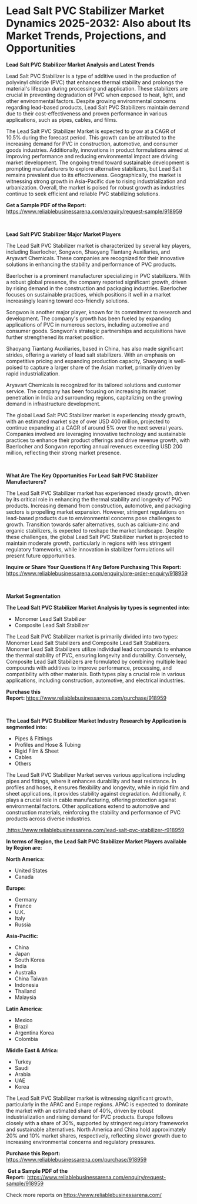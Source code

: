 <p><h1>Lead Salt PVC Stabilizer Market Dynamics 2025-2032: Also about Its Market Trends, Projections, and Opportunities</h1></p><p><strong>Lead Salt PVC Stabilizer Market Analysis and Latest Trends</strong></p>
<p><p>Lead Salt PVC Stabilizer is a type of additive used in the production of polyvinyl chloride (PVC) that enhances thermal stability and prolongs the material's lifespan during processing and application. These stabilizers are crucial in preventing degradation of PVC when exposed to heat, light, and other environmental factors. Despite growing environmental concerns regarding lead-based products, Lead Salt PVC Stabilizers maintain demand due to their cost-effectiveness and proven performance in various applications, such as pipes, cables, and films.</p><p>The Lead Salt PVC Stabilizer Market is expected to grow at a CAGR of 10.5% during the forecast period. This growth can be attributed to the increasing demand for PVC in construction, automotive, and consumer goods industries. Additionally, innovations in product formulations aimed at improving performance and reducing environmental impact are driving market development. The ongoing trend toward sustainable development is prompting manufacturers to explore alternative stabilizers, but Lead Salt remains prevalent due to its effectiveness. Geographically, the market is witnessing strong growth in Asia-Pacific due to rising industrialization and urbanization. Overall, the market is poised for robust growth as industries continue to seek efficient and reliable PVC stabilizing solutions.</p></p>
<p><strong>Get a Sample PDF of the Report:&nbsp;</strong> <a href="https://www.reliablebusinessarena.com/enquiry/request-sample/918959?utm_campaign=3212&utm_medium=2&utm_source=Github&utm_content=ia&utm_term=02042025&utm_id=lead-salt-pvc-stabilizer">https://www.reliablebusinessarena.com/enquiry/request-sample/918959</a></p>
<p>&nbsp;</p>
<p><strong>Lead Salt PVC Stabilizer Major Market Players</strong></p>
<p><p>The Lead Salt PVC Stabilizer market is characterized by several key players, including Baerlocher, Songwon, Shaoyang Tiantang Auxiliaries, and Aryavart Chemicals. These companies are recognized for their innovative solutions in enhancing the stability and performance of PVC products.</p><p>Baerlocher is a prominent manufacturer specializing in PVC stabilizers. With a robust global presence, the company reported significant growth, driven by rising demand in the construction and packaging industries. Baerlocher focuses on sustainable practices, which positions it well in a market increasingly leaning toward eco-friendly solutions.</p><p>Songwon is another major player, known for its commitment to research and development. The company's growth has been fueled by expanding applications of PVC in numerous sectors, including automotive and consumer goods. Songwon's strategic partnerships and acquisitions have further strengthened its market position.</p><p>Shaoyang Tiantang Auxiliaries, based in China, has also made significant strides, offering a variety of lead salt stabilizers. With an emphasis on competitive pricing and expanding production capacity, Shaoyang is well-poised to capture a larger share of the Asian market, primarily driven by rapid industrialization.</p><p>Aryavart Chemicals is recognized for its tailored solutions and customer service. The company has been focusing on increasing its market penetration in India and surrounding regions, capitalizing on the growing demand in infrastructure development.</p><p>The global Lead Salt PVC Stabilizer market is experiencing steady growth, with an estimated market size of over USD 400 million, projected to continue expanding at a CAGR of around 5% over the next several years. Companies involved are leveraging innovative technology and sustainable practices to enhance their product offerings and drive revenue growth, with Baerlocher and Songwon reporting annual revenues exceeding USD 200 million, reflecting their strong market presence.</p></p>
<p>&nbsp;</p>
<p><strong>What Are The Key Opportunities For Lead Salt PVC Stabilizer Manufacturers?</strong></p>
<p><p>The Lead Salt PVC Stabilizer market has experienced steady growth, driven by its critical role in enhancing the thermal stability and longevity of PVC products. Increasing demand from construction, automotive, and packaging sectors is propelling market expansion. However, stringent regulations on lead-based products due to environmental concerns pose challenges to growth. Transition towards safer alternatives, such as calcium-zinc and organic stabilizers, is expected to reshape the market landscape. Despite these challenges, the global Lead Salt PVC Stabilizer market is projected to maintain moderate growth, particularly in regions with less stringent regulatory frameworks, while innovation in stabilizer formulations will present future opportunities.</p></p>
<p><strong>Inquire or Share Your Questions If Any Before Purchasing This Report:</strong> <a href="https://www.reliablebusinessarena.com/enquiry/pre-order-enquiry/918959?utm_campaign=3212&utm_medium=2&utm_source=Github&utm_content=ia&utm_term=02042025&utm_id=lead-salt-pvc-stabilizer">https://www.reliablebusinessarena.com/enquiry/pre-order-enquiry/918959</a></p>
<p>&nbsp;</p>
<p><strong>Market Segmentation</strong></p>
<p><strong>The Lead Salt PVC Stabilizer Market Analysis by types is segmented into:</strong></p>
<p><ul><li>Monomer Lead Salt Stabilizer</li><li>Composite Lead Salt Stabilizer</li></ul></p>
<p><p>The Lead Salt PVC Stabilizer market is primarily divided into two types: Monomer Lead Salt Stabilizers and Composite Lead Salt Stabilizers. Monomer Lead Salt Stabilizers utilize individual lead compounds to enhance the thermal stability of PVC, ensuring longevity and durability. Conversely, Composite Lead Salt Stabilizers are formulated by combining multiple lead compounds with additives to improve performance, processing, and compatibility with other materials. Both types play a crucial role in various applications, including construction, automotive, and electrical industries.</p></p>
<p><strong>Purchase this Report:&nbsp;</strong><a href="https://www.reliablebusinessarena.com/purchase/918959?utm_campaign=3212&utm_medium=2&utm_source=Github&utm_content=ia&utm_term=02042025&utm_id=lead-salt-pvc-stabilizer">https://www.reliablebusinessarena.com/purchase/918959</a></p>
<p>&nbsp;</p>
<p><strong>The Lead Salt PVC Stabilizer Market Industry Research by Application is segmented into:</strong></p>
<p><ul><li>Pipes & Fittings</li><li>Profiles and Hose & Tubing</li><li>Rigid Film & Sheet</li><li>Cables</li><li>Others</li></ul></p>
<p><p>The Lead Salt PVC Stabilizer Market serves various applications including pipes and fittings, where it enhances durability and heat resistance. In profiles and hoses, it ensures flexibility and longevity, while in rigid film and sheet applications, it provides stability against degradation. Additionally, it plays a crucial role in cable manufacturing, offering protection against environmental factors. Other applications extend to automotive and construction materials, reinforcing the stability and performance of PVC products across diverse industries.</p></p>
<p><a href="https://www.reliablebusinessarena.com/lead-salt-pvc-stabilizer-r918959?utm_campaign=3212&utm_medium=2&utm_source=Github&utm_content=ia&utm_term=02042025&utm_id=lead-salt-pvc-stabilizer">&nbsp;https://www.reliablebusinessarena.com/lead-salt-pvc-stabilizer-r918959</a></p>
<p><strong>In terms of Region, the Lead Salt PVC Stabilizer Market Players available by Region are:</strong></p>
<p>
    <p> <strong> North America: </strong>
        <ul>
            <li>United States</li>
            <li>Canada</li>
        </ul>
        </p> 
    <p> <strong> Europe: </strong>
        <ul>
            <li>Germany</li>
            <li>France</li>
            <li>U.K.</li>
            <li>Italy</li>
            <li>Russia</li>
        </ul>
        </p> 
    <p> <strong> Asia-Pacific: </strong>
        <ul>
            <li>China</li>
            <li>Japan</li>
            <li>South Korea</li>
            <li>India</li>
            <li>Australia</li>
            <li>China Taiwan</li>
            <li>Indonesia</li>
            <li>Thailand</li>
            <li>Malaysia</li>
        </ul>
        </p> 
    <p> <strong> Latin America: </strong>
        <ul>
            <li>Mexico</li>
            <li>Brazil</li>
            <li>Argentina Korea</li>
            <li>Colombia</li>
        </ul>
        </p> 
    <p> <strong> Middle East & Africa: </strong>
        <ul>
            <li>Turkey</li>
            <li>Saudi</li>
            <li>Arabia</li>
            <li>UAE</li>
            <li>Korea</li>
        </ul>
    </p>
    </p>
<p><p>The Lead Salt PVC Stabilizer market is witnessing significant growth, particularly in the APAC and Europe regions. APAC is expected to dominate the market with an estimated share of 40%, driven by robust industrialization and rising demand for PVC products. Europe follows closely with a share of 30%, supported by stringent regulatory frameworks and sustainable alternatives. North America and China hold approximately 20% and 10% market shares, respectively, reflecting slower growth due to increasing environmental concerns and regulatory pressures.</p></p>
<p><strong>Purchase this Report: </strong><a href="https://www.reliablebusinessarena.com/purchase/918959?utm_campaign=3212&utm_medium=2&utm_source=Github&utm_content=ia&utm_term=02042025&utm_id=lead-salt-pvc-stabilizer">https://www.reliablebusinessarena.com/purchase/918959</a></p>
<p>&nbsp;<strong>Get a Sample PDF of the Report:&nbsp;&nbsp;</strong><a href="https://www.reliablebusinessarena.com/enquiry/request-sample/918959?utm_campaign=3212&utm_medium=2&utm_source=Github&utm_content=ia&utm_term=02042025&utm_id=lead-salt-pvc-stabilizer">https://www.reliablebusinessarena.com/enquiry/request-sample/918959</a></p>
<p><strong></strong></p>
<p>Check more reports on <a href="https://www.reliablebusinessarena.com/?utm_campaign=3212&utm_medium=2&utm_source=Github&utm_content=ia&utm_term=02042025&utm_id=lead-salt-pvc-stabilizer">https://www.reliablebusinessarena.com/</a></p>